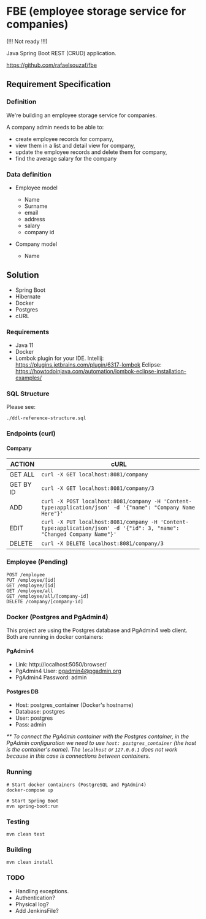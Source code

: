 # FBE (employee storage service for companies)

(!!! Not ready !!!)

Java Spring Boot REST (CRUD) application.

https://github.com/rafaelsouzaf/fbe

## Requirement Specification

### Definition

We're building an employee storage service for companies. 

A company admin needs to be able to:

- create employee records for company,
- view them in a list and detail view for company, 
- update the employee records and delete them for company,
- find the average salary for the company

### Data definition

- Employee model
  - Name
  - Surname
  - email
  - address
  - salary
  - company id
  
- Company model
  - Name

## Solution

- Spring Boot
- Hibernate
- Docker
- Postgres
- cURL

### Requirements

- Java 11
- Docker
- Lombok plugin for your IDE.
Intellij:
https://plugins.jetbrains.com/plugin/6317-lombok
Eclipse:
https://howtodoinjava.com/automation/lombok-eclipse-installation-examples/

### SQL Structure

Please see:

`./ddl-reference-structure.sql`


### Endpoints (curl)

#### Company

| ACTION        | cURL
| ------        | ------
| GET ALL       | `curl -X GET localhost:8081/company`
| GET BY ID     | `curl -X GET localhost:8081/company/3`
| ADD           | `curl -X POST localhost:8081/company -H 'Content-type:application/json' -d '{"name": "Company Name Here"}'`
| EDIT          | `curl -X PUT localhost:8081/company -H 'Content-type:application/json' -d '{"id": 3, "name": "Changed Company Name"}'`
| DELETE        | `curl -X DELETE localhost:8081/company/3`


### Employee (Pending)

```
POST /employee
PUT /employee/[id]
GET /employee/[id]
GET /employee/all
GET /employee/all/[company-id]
DELETE /company/[company-id]
```




### Docker (Postgres and PgAdmin4)

This project are using the Postgres database and PgAdmin4 web client. Both are running in 
docker containers:

#### PgAdmin4
- Link: http://localhost:5050/browser/
- PgAdmin4 User: pgadmin4@pgadmin.org
- PgAdmin4 Password: admin

#### Postgres DB 
- Host: postgres_container (Docker's hostname)
- Database: postgres
- User: postgres
- Pass: admin

_** To connect the PgAdmin container with the Postgres container, in the PgAdmin configuration we need to 
use `host: postgres_container` (the host is the container's name). The `localhost` or `127.0.0.1` does 
not work because in this case is connections between containers._

### Running

```
# Start docker containers (PostgreSQL and PgAdmin4)
docker-compose up

# Start Spring Boot
mvn spring-boot:run
```

### Testing

`mvn clean test`

### Building

`mvn clean install `

### TODO

- Handling exceptions.
- Authentication?
- Physical log?
- Add JenkinsFile?

